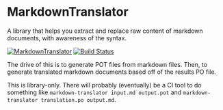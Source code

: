 # MarkdownTranslator

A library that helps you extract and replace raw content of markdown documents, with awareness of the syntax.

[![MarkdownTranslator](https://img.shields.io/nuget/v/MarkdownTranslator.svg?style=flat-square&label=MarkdownTranslator)](http://www.nuget.org/packages/MarkdownTranslator/)
[![Build Status](https://travis-ci.com/pauldotknopf/markdown-translator.svg?branch=develop)](https://travis-ci.com/pauldotknopf/markdown-translator)

The drive of this is to generate POT files from markdown files. Then, to generate translated markdown documents based off of the results PO file.

This is library-only. There will probably (eventually) be a CI tool to do something like ```markdown-translator input.md output.pot``` and ```markdown-translator translation.po output.md```.
